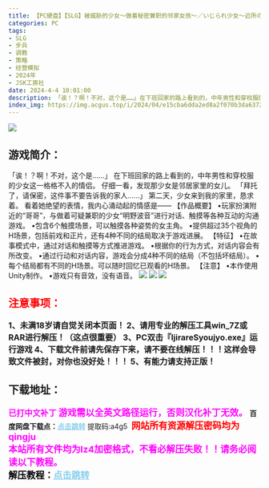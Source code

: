 ```yaml
---
title: 【PC硬盘】【SLG】被威胁的少女～做着秘密兼职的邻家女孩～／いじられ少女～近所の娘が秘密のバイトをしていたので脅してみた～V1.1
categories: PC
tags:
- SLG
- 步兵
- 调教
- 策略
- 经营模拟
- 2024年
- JSK工房社
date: 2024-4-4 10:01:00
description: 「诶！？啊！不对，这个是……」在下班回家的路上看到的，中年男性和穿校服的少女这一格格不入的情侣。仔细一看，发现那少女是邻居家里的女儿。「拜托了，请保密，这件事不要告诉我的家人……」第二天，少女来到我的家里，恳求着。
index_img: https://img.acgus.top/i/2024/04/e15cba6dda2ed8a2f070b3da63726589.webp
---
```

![](https://img.acgus.top/i/2024/04/e15cba6dda2ed8a2f070b3da63726589.webp)
## 游戏简介：
「诶！？啊！不对，这个是……」
在下班回家的路上看到的，中年男性和穿校服的少女这一格格不入的情侣。
仔细一看，发现那少女是邻居家里的女儿。
「拜托了，请保密，这件事不要告诉我的家人……」
第二天，少女来到我的家里，恳求着。
看着她绝望的表情，我内心涌动起的情感是——
【作品概要】
•玩家扮演附近的“哥哥”，与做着可疑兼职的少女“明野波音”进行对话、触摸等各种互动的沟通游戏。
•包含6个触摸场景，可以触摸各种姿势的女主角。
•提供超过35个视角的H场景，包括前戏和正片，还有4种不同的结局取决于游戏进展。
【特征】
•在故事模式中，通过对话和触摸等方式推进游戏。
•根据你的行为方式，对话内容会有所改变。
•通过行动和对话内容，游戏会分成4种不同的结局（不包括坏结局）。
•每个结局都有不同的H场景。可以随时回忆已观看的H场景。
【注意】
•本作使用Unity制作。
•游戏只有音效，没有语音。
![](https://img.acgus.top/i/2024/04/27959b2aee183e9e2c82da84f9671203.webp)
![](https://img.acgus.top/i/2024/04/b803f5df185d274dc75719763b5b147c.webp)
![](https://img.acgus.top/i/2024/04/81fbb3ccfc6528be69762a39953c2f48.webp)





## <font color=#FF0000 >注意事项：</font>
<font size=3><b>1、未满18岁请自觉关闭本页面！
2、请用专业的解压工具win_7Z或RAR进行解压！（这点很重要）
3、PC双击『IjirareSyoujyo.exe』运行游戏
4、下载文件前请先保存下来，请不要在线解压！！！这样会导致文件被封，对你也没好处！！！
5、有能力请支持正版！</b></font>

## 下载地址：
<font color=#FF00FF size=3><b>已打中文补丁</b></font>
<font color=#FF00FF size=4>**游戏需以全英文路径运行，否则汉化补丁无效。**</font>
<b>百度网盘下载点：</b><a href="https://pan.baidu.com/s/1jiPnBgnA0cWtqZ3pmk7sQA?pwd=a4g5" style="color: #87CEEB;"><b>点击跳转</b></a> 提取码:a4g5
<a style="padding: 0" href="https://post.qingju.org/AD/"><img style="max-width:100%" src="https://img.acgus.top/i/2024/07/478f689b8021d8d499ab43d21acf137a.gif" alt=""></a>
<b><font color=#FF0000 size=4>网站所有资源解压密码均为</b></font><b><font color=#FF00FF size=4>qingju</font><font color=#FF0000 ></font></b><br><b><font color=#FF00FF size=4>本站所有文件均为lz4加密格式，不看必解压失败！！请务必阅读以下教程。</b></font><br><b><font color=#000 size=4>解压教程：</b><a href="https://post.qingju.org/tutorial/000/" style="color: #87CEEB;"><b>点击跳转</b></a>